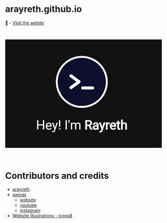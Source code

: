 # arayreth.github.io

🔗 - [Visit the webite](http://rayreth.me/)

<br>

![Website Preview Image](./images/readme/p1.png)

<br>

# Contributors and credits

- [arayreth](https://github.com/arayreth)
- [axorax](https://github.com/axorax)
    * [website](https://axorax.tk/)
    * [youtube](https://www.youtube.com/axorax)
    * [instagram](https://www.instagram.com/axorax_/)
- [Website Illustrations - icons8](https://icons8.com)
